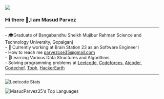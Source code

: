 ![](https://komarev.com/ghpvc/?username=MasudParvez35&label=PROFILE+VIEWS)
### Hi there 👋,I am Masud Parvez
<hr>
- 🎓Graduate of Bangabandhu Sheikh Mujibur Rahman Science and Technology University, Gopalganj <br>
- 💼 Currently working at Brain Station 23 as an Software Engineer I <br>
- How to reach me <a href = "parvezcse35@gmail.com">parvezcse35@gmail.com</a> <br>
- 📖Learning Various Data Structures and Algorithms <br>
- Solving programming problems at <a href = "https://leetcode.com/Masud_Parvez/">Leetcode<a/>, 
  <a href = "https://codeforces.com/profile/Masud-Parvez">Codeforces<a/>, 
    <a href = "https://atcoder.jp/users/Masud_Parvez">Atcoder</a>,
   <a href ="https://www.codechef.com/users/parvezcse">Codechef</a>,
   <a href = "https://toph.co/u/masud_parvezpp">Toph</a>,
    <a href = "https://www.hackerearth.com/@Masud_Parvez">HackerEarth</a>
<hr>

![Leetcode Stats](https://leetcard.jacoblin.cool/Masud_Parvez?ext=contest)

![MasudParvez35's Top Languages](https://github-readme-stats.vercel.app/api/top-langs/?username=MasudParvez35&theme=monokai&show_icons=true&hide_border=true&layout=compact)
